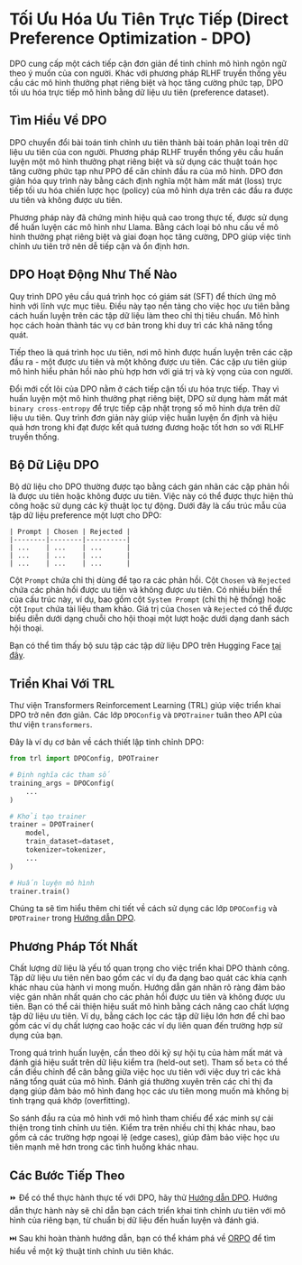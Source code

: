 # Tối Ưu Hóa Ưu Tiên Trực Tiếp (Direct Preference Optimization - DPO)

DPO cung cấp một cách tiếp cận đơn giản để tinh chỉnh mô hình ngôn ngữ theo ý muốn của con người. Khác với phương pháp RLHF truyền thống yêu cầu các mô hình thưởng phạt riêng biệt và học tăng cường phức tạp, DPO tối ưu hóa trực tiếp mô hình bằng dữ liệu ưu tiên (preference dataset).

## Tìm Hiểu Về DPO

DPO chuyển đổi bài toán tinh chỉnh ưu tiên thành bài toán phân loại trên dữ liệu ưu tiên của con người. Phương pháp RLHF truyền thống yêu cầu huấn luyện một mô hình thưởng phạt riêng biệt và sử dụng các thuật toán học tăng cường phức tạp như PPO để căn chỉnh đầu ra của mô hình. DPO đơn giản hóa quy trình này bằng cách định nghĩa một hàm mất mát (loss) trực tiếp tối ưu hóa chiến lược học (policy) của mô hình dựa trên các đầu ra được ưu tiên và không được ưu tiên.

Phương pháp này đã chứng minh hiệu quả cao trong thực tế, được sử dụng để huấn luyện các mô hình như Llama. Bằng cách loại bỏ nhu cầu về mô hình thưởng phạt riêng biệt và giai đoạn học tăng cường, DPO giúp việc tinh chỉnh ưu tiên trở nên dễ tiếp cận và ổn định hơn.

## DPO Hoạt Động Như Thế Nào

Quy trình DPO yêu cầu quá trình học có giám sát (SFT) để thích ứng mô hình với lĩnh vực mục tiêu. Điều này tạo nền tảng cho việc học ưu tiên bằng cách huấn luyện trên các tập dữ liệu làm theo chỉ thị tiêu chuẩn. Mô hình học cách hoàn thành tác vụ cơ bản trong khi duy trì các khả năng tổng quát.

Tiếp theo là quá trình học ưu tiên, nơi mô hình được huấn luyện trên các cặp đầu ra - một được ưu tiên và một không được ưu tiên. Các cặp ưu tiên giúp mô hình hiểu phản hồi nào phù hợp hơn với giá trị và kỳ vọng của con người.

Đổi mới cốt lõi của DPO nằm ở cách tiếp cận tối ưu hóa trực tiếp. Thay vì huấn luyện một mô hình thưởng phạt riêng biệt, DPO sử dụng hàm mất mát `binary cross-entropy` để trực tiếp cập nhật trọng số mô hình dựa trên dữ liệu ưu tiên. Quy trình đơn giản này giúp việc huấn luyện ổn định và hiệu quả hơn trong khi đạt được kết quả tương đương hoặc tốt hơn so với RLHF truyền thống.

## Bộ Dữ Liệu DPO

Bộ dữ liệu cho DPO thường được tạo bằng cách gán nhãn các cặp phản hồi là được ưu tiên hoặc không được ưu tiên. Việc này có thể được thực hiện thủ công hoặc sử dụng các kỹ thuật lọc tự động. Dưới đây là cấu trúc mẫu của tập dữ liệu preference một lượt cho DPO:

```
| Prompt | Chosen | Rejected |
|--------|--------|----------|
| ...    | ...    | ...      |
| ...    | ...    | ...      |
| ...    | ...    | ...      |
```

Cột `Prompt` chứa chỉ thị dùng để tạo ra các phản hồi. Cột `Chosen` và `Rejected` chứa các phản hồi được ưu tiên và không được ưu tiên. Có nhiều biến thể của cấu trúc này, ví dụ, bao gồm cột `System Prompt` (chỉ thị hệ thống) hoặc cột `Input` chứa tài liệu tham khảo. Giá trị của `Chosen` và `Rejected` có thể được biểu diễn dưới dạng chuỗi cho hội thoại một lượt hoặc dưới dạng danh sách hội thoại.

Bạn có thể tìm thấy bộ sưu tập các tập dữ liệu DPO trên Hugging Face [tại đây](https://huggingface.co/collections/argilla/preference-datasets-for-dpo-656f0ce6a00ad2dc33069478).

## Triển Khai Với TRL

Thư viện Transformers Reinforcement Learning (TRL) giúp việc triển khai DPO trở nên đơn giản. Các lớp `DPOConfig` và `DPOTrainer` tuân theo API của thư viện `transformers`.

Đây là ví dụ cơ bản về cách thiết lập tinh chỉnh DPO:

```python
from trl import DPOConfig, DPOTrainer

# Định nghĩa các tham số
training_args = DPOConfig(
    ...
)

# Khởi tạo trainer
trainer = DPOTrainer(
    model,
    train_dataset=dataset,
    tokenizer=tokenizer,
    ...
)

# Huấn luyện mô hình
trainer.train()
```

Chúng ta sẽ tìm hiểu thêm chi tiết về cách sử dụng các lớp `DPOConfig` và `DPOTrainer` trong [Hướng dẫn DPO](./notebooks/dpo_finetuning_example.ipynb).

## Phương Pháp Tốt Nhất

Chất lượng dữ liệu là yếu tố quan trọng cho việc triển khai DPO thành công. Tập dữ liệu ưu tiên nên bao gồm các ví dụ đa dạng bao quát các khía cạnh khác nhau của hành vi mong muốn. Hướng dẫn gán nhãn rõ ràng đảm bảo việc gán nhãn nhất quán cho các phản hồi được ưu tiên và không được ưu tiên. Bạn có thể cải thiện hiệu suất mô hình bằng cách nâng cao chất lượng tập dữ liệu ưu tiên. Ví dụ, bằng cách lọc các tập dữ liệu lớn hơn để chỉ bao gồm các ví dụ chất lượng cao hoặc các ví dụ liên quan đến trường hợp sử dụng của bạn.

Trong quá trình huấn luyện, cần theo dõi kỹ sự hội tụ của hàm mất mát và đánh giá hiệu suất trên dữ liệu kiểm tra (held-out set). Tham số `beta` có thể cần điều chỉnh để cân bằng giữa việc học ưu tiên với việc duy trì các khả năng tổng quát của mô hình. Đánh giá thường xuyên trên các chỉ thị đa dạng giúp đảm bảo mô hình đang học các ưu tiên mong muốn mà không bị tình trạng quá khớp (overfitting).

So sánh đầu ra của mô hình với mô hình tham chiếu để xác minh sự cải thiện trong tinh chỉnh ưu tiên. Kiểm tra trên nhiều chỉ thị khác nhau, bao gồm cả các trường hợp ngoại lệ (edge cases), giúp đảm bảo việc học ưu tiên mạnh mẽ hơn trong các tình huống khác nhau.

## Các Bước Tiếp Theo

⏩ Để có thể thực hành thực tế với DPO, hãy thử [Hướng dẫn DPO](./notebooks/dpo_finetuning_example.ipynb). Hướng dẫn thực hành này sẽ chỉ dẫn bạn cách triển khai tinh chỉnh ưu tiên với mô hình của riêng bạn, từ chuẩn bị dữ liệu đến huấn luyện và đánh giá.

⏭️ Sau khi hoàn thành hướng dẫn, bạn có thể khám phá về [ORPO](./orpo.md) để tìm hiểu về một kỹ thuật tinh chỉnh ưu tiên khác.